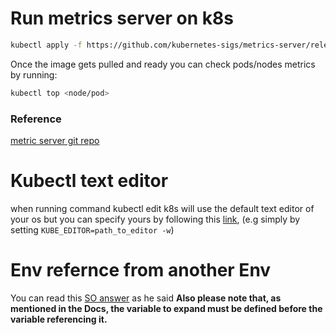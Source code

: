 # Run metrics server on k8s
```sh
kubectl apply -f https://github.com/kubernetes-sigs/metrics-server/releases/latest/download/components.yaml
```

Once the image gets pulled and ready you can check pods/nodes metrics by running:
```sh
kubectl top <node/pod>
```

### Reference 
[metric server git repo](https://github.com/kubernetes-sigs/metrics-server)

# Kubectl text editor
when running command kubectl edit k8s will use the default text editor of your os but you can specify yours by following this [link](https://docs.vmware.com/en/VMware-vSphere/7.0/vmware-vsphere-with-tanzu/GUID-DC2BB6E0-A327-4DB8-9A87-5F3376E70033.html), (e.g simply by setting `KUBE_EDITOR=path_to_editor -w`)

# Env refernce from another Env 
You can read this [SO answer](https://stackoverflow.com/questions/49582349/kubernetes-how-to-refer-to-one-environment-variable-from-another) as he said **Also please note that, as mentioned in the Docs, the variable to expand must be defined before the variable referencing it.**
